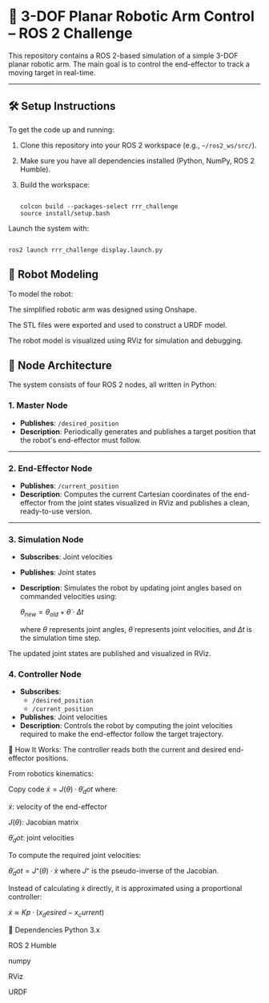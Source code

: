 # 🦾 3-DOF Planar Robotic Arm Control – ROS 2 Challenge

This repository contains a ROS 2-based simulation of a simple 3-DOF planar robotic arm. The main goal is to control the end-effector to track a moving target in real-time.

---

## 🛠️ Setup Instructions

To get the code up and running:

1. Clone this repository into your ROS 2 workspace (e.g., `~/ros2_ws/src/`).
2. Make sure you have all dependencies installed (Python, NumPy, ROS 2 Humble).
3. Build the workspace:

   ```
   
   colcon build --packages-select rrr_challenge
   source install/setup.bash
   
   ```
   
Launch the system with:

   ```

   ros2 launch rrr_challenge display.launch.py

   ```

## 🤖 Robot Modeling
To model the robot:

The simplified robotic arm was designed using Onshape.

The STL files were exported and used to construct a URDF model.

The robot model is visualized using RViz for simulation and debugging.

## 🧠 Node Architecture
The system consists of four ROS 2 nodes, all written in Python:

### 1. **Master Node**
- **Publishes**: `/desired_position`
- **Description**: Periodically generates and publishes a target position that the robot's end-effector must follow.

---

### 2. **End-Effector Node**
- **Publishes**: `/current_position`
- **Description**: Computes the current Cartesian coordinates of the end-effector from the joint states visualized in RViz and publishes a clean, ready-to-use version.

---

### 3. **Simulation Node**
- **Subscribes**: Joint velocities
- **Publishes**: Joint states
- **Description**: Simulates the robot by updating joint angles based on commanded velocities using:


    $θ_{new} = θ_{old} + \dot{θ} \cdot Δt$

    where $θ$ represents joint angles, $\dot{θ}$ represents joint velocities, and $Δt$ is the simulation time step.

The updated joint states are published and visualized in RViz.
### 4. **Controller Node**
- **Subscribes**:
  - `/desired_position`
  - `/current_position`
- **Publishes**: Joint velocities
- **Description**: Controls the robot by computing the joint velocities required to make the end-effector follow the target trajectory.

🧩 How It Works:
The controller reads both the current and desired end-effector positions.

From robotics kinematics:

Copy code
$ẋ = J(θ) · θ̇_dot$
where:

$ẋ$: velocity of the end-effector

$J(θ)$: Jacobian matrix

$θ̇_dot$: joint velocities

To compute the required joint velocities:

$θ̇_dot = J⁺(θ) · ẋ$
where $J⁺$ is the pseudo-inverse of the Jacobian.

Instead of calculating ẋ directly, it is approximated using a proportional controller:

$ẋ ≈ Kp · (x_desired - x_current)$


🧪 Dependencies
Python 3.x

ROS 2 Humble

numpy

RViz

URDF

